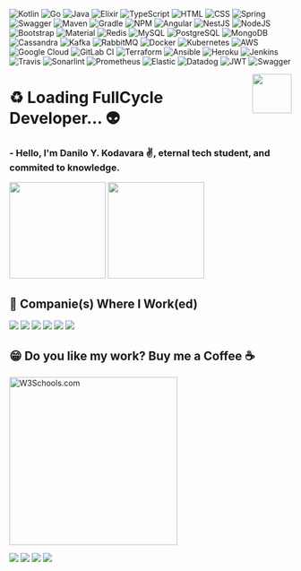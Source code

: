 ![Kotlin](https://img.shields.io/badge/kotlin-%237F52FF.svg?style=for-the-badge&logo=kotlin&logoColor=white)
![Go](https://img.shields.io/badge/go-%2300ADD8.svg?style=for-the-badge&logo=go&logoColor=white)
![Java](https://img.shields.io/badge/java-%23ED8B00.svg?style=for-the-badge&logo=java&logoColor=white)
![Elixir](https://img.shields.io/badge/Elixir-4B275F?style=for-the-badge&logo=elixir&logoColor=white)
![TypeScript](https://img.shields.io/badge/TypeScript-007ACC?style=for-the-badge&logo=typescript&logoColor=white)
![HTML](https://img.shields.io/badge/HTML5-E34F26?style=for-the-badge&logo=html5&logoColor=white)
![CSS](https://img.shields.io/badge/CSS3-1572B6?style=for-the-badge&logo=css3&logoColor=white)
![Spring](https://img.shields.io/badge/spring-%236DB33F.svg?style=for-the-badge&logo=spring&logoColor=white)
![Swagger](https://img.shields.io/badge/-Swagger-%23Clojure?style=for-the-badge&logo=swagger&logoColor=white)
![Maven](https://img.shields.io/badge/apache_maven-C71A36?style=for-the-badge&logo=apachemaven&logoColor=white)
![Gradle](https://img.shields.io/badge/gradle-02303A?style=for-the-badge&logo=gradle&logoColor=white)
![NPM](https://img.shields.io/badge/npm-CB3837?style=for-the-badge&logo=npm&logoColor=white)
![Angular](https://img.shields.io/badge/AngularJS-E23237?style=for-the-badge&logo=angularjs&logoColor=white)
![NestJS](https://img.shields.io/badge/nestjs-E0234E?style=for-the-badge&logo=nestjs&logoColor=white)
![NodeJS](https://img.shields.io/badge/node.js-6DA55F?style=for-the-badge&logo=node.js&logoColor=white)
![Bootstrap](https://img.shields.io/badge/Bootstrap-563D7C?style=for-the-badge&logo=bootstrap&logoColor=white)
![Material](https://img.shields.io/badge/material%20design-757575?style=for-the-badge&logo=material%20design&logoColor=white)
![Redis](https://img.shields.io/badge/redis-%23DD0031.svg?style=for-the-badge&logo=redis&logoColor=white)
![MySQL](https://img.shields.io/badge/mysql-%2300f.svg?style=for-the-badge&logo=mysql&logoColor=white)
![PostgreSQL](https://img.shields.io/badge/PostgreSQL-316192?style=for-the-badge&logo=postgresql&logoColor=white)
![MongoDB](https://img.shields.io/badge/MongoDB-%234ea94b.svg?style=for-the-badge&logo=mongodb&logoColor=white)
![Cassandra](https://img.shields.io/badge/Cassandra-1287B1?style=for-the-badge&logo=apache%20cassandra&logoColor=white)
![Kafka](https://img.shields.io/badge/Apache_Kafka-231F20?style=for-the-badge&logo=apache-kafka&logoColor=white)
![RabbitMQ](https://img.shields.io/badge/rabbitmq-%23FF6600.svg?&style=for-the-badge&logo=rabbitmq&logoColor=white)
![Docker](https://img.shields.io/badge/Docker-2496ED?style=for-the-badge&logo=docker&logoColor=white)
![Kubernetes](https://img.shields.io/badge/Kubernetes-326DE6?style=for-the-badge&logo=kubernetes&logoColor=white)
![AWS](https://img.shields.io/badge/Amazon_AWS-232F3E?style=for-the-badge&logo=amazon-aws&logoColor=white)
![Google Cloud](https://img.shields.io/badge/GoogleCloud-%234285F4.svg?style=for-the-badge&logo=google-cloud&logoColor=white)
![GitLab CI](https://img.shields.io/badge/gitlab%20ci-%23181717.svg?style=for-the-badge&logo=gitlab&logoColor=white)
![Terraform](https://img.shields.io/badge/terraform-%235835CC.svg?style=for-the-badge&logo=terraform&logoColor=white)
![Ansible](https://img.shields.io/badge/ansible-%231A1918.svg?style=for-the-badge&logo=ansible&logoColor=white)
![Heroku](https://img.shields.io/badge/Heroku-430098?style=for-the-badge&logo=heroku&logoColor=white)
![Jenkins](https://img.shields.io/badge/jenkins-%232C5263.svg?style=for-the-badge&logo=jenkins&logoColor=white)
![Travis](https://img.shields.io/badge/travis_CI-3EAAAF?style=for-the-badge&logo=travisci&logoColor=white)
![Sonarlint](https://img.shields.io/badge/SonarLint-CB2029?style=for-the-badge&logo=sonarlint&logoColor=white)
![Prometheus](https://img.shields.io/badge/Prometheus-E6522C?style=for-the-badge&logo=prometheus&logoColor=white)
![Elastic](https://img.shields.io/badge/Elastic-FFFFFF?style=for-the-badge&logo=elastic&logoColor=black)
![Datadog](https://img.shields.io/badge/datadog-%23632CA6.svg?style=for-the-badge&logo=datadog&logoColor=white)
![JWT](https://img.shields.io/badge/JWT-000000?style=for-the-badge&logo=JSON%20web%20tokens&logoColor=white)
![Swagger](https://img.shields.io/badge/Swagger-85EA2D?style=for-the-badge&logo=Swagger&logoColor=white)

<div>
  <img height="70em" width="70em" align="right" src="https://i.imgur.com/7Zv7XHq.png"/>
</div>

# :recycle:	Loading FullCycle Developer... :alien:
### - Hello, I'm Danilo Y. Kodavara ✌️, eternal tech student, and commited to knowledge.

<div>
<img height="172em" src="https://github-readme-stats-git-masterrstaa-rickstaa.vercel.app/api/top-langs/?username=danyukod&layout=compact&langs_count=7&theme=calm"/>
<img height="172em" src="https://github-readme-stats-git-masterrstaa-rickstaa.vercel.app/api?username=danyukod&show_icons=true&theme=calm&include_all_commits=true&count_private=true"/>
</div>

## :office: Companie(s) Where I Work(ed)

<div>
  <a href="https://www.tcs.com/" target="_blank"><img src="https://img.shields.io/badge/2017/2019-Tata%20Consultancy%20Services-blue" target="_blank"></a>
  <a href="https://www.gft.com/" target="_blank"><img src="https://img.shields.io/badge/2019/2020-GFT%20Technologies-blue" target="_blank"></a>
  <a href="https://www.brq.com/" target="_blank"><img src="https://img.shields.io/badge/2020/2021-BRQ%20Digital%20Solutions-blue" target="_blank"></a>
  <a href="https://www.b3.com.br/" target="_blank"><img src="https://img.shields.io/badge/2021/2022-B3%20A%20Bolsa%20do%20Brasil-blue" target="_blank"></a>
  <a href="https://www.americanas.com.br/" target="_blank"><img src="https://img.shields.io/badge/2022/2023-Americanas%20S.A-red" target="_blank"></a>
  <a href="https://www.itau.com.br/" target="_blank"><img src="https://img.shields.io/badge/2023/NOW-Itaú%20Unibanco-orange" target="_blank"></a>
</div>
  
## :grin: Do you like my work? Buy me a Coffee :coffee:
<div align="left">
<p>
  <a href="https://www.buymeacoffee.com/danilokoda">
    <img src="https://azureblogpl.blob.core.windows.net/blog/2021/09/skiptheflip_buymeacoffee3_creativeworkdonations.png" alt="W3Schools.com" background-color="white" width="300">
  </a>
</p>


<a href = "mailto:danilo.kodavara@gmail.com"><img src="https://img.shields.io/badge/Gmail-D14836?style=for-the-badge&logo=gmail&logoColor=white" target="_blank"></a>
<a href = "mailto:danilo.kodavara@hotmail.com"><img src="https://img.shields.io/badge/Microsoft_Outlook-0078D4?style=for-the-badge&logo=microsoft-outlook&logoColor=white" target="_blank"></a>
<a href="https://www.linkedin.com/in/danilo-kodavara/" target="_blank"><img src="https://img.shields.io/badge/-LinkedIn-%230077B5?style=for-the-badge&logo=linkedin&logoColor=white" target="_blank"></a>
<a href="https://hub.docker.com/u/danilokoda" target="_blank"><img src="https://img.shields.io/badge/Docker-2496ED?style=for-the-badge&logo=docker&logoColor=white" target="_blank"></a>
</div>
